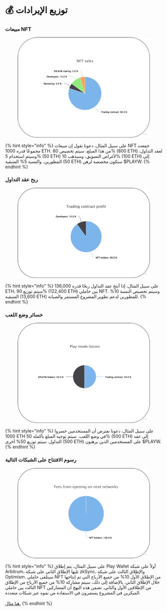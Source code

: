# 💰 توزيع الإيرادات

### مبيعات NFT

<figure><img src="../.gitbook/assets/NFT sales.png" alt=""><figcaption></figcaption></figure>

{% hint style="info" %}
على سبيل المثال، دعونا نقول إن مبيعات NFT جمعت مجموعًا قدره 1000 ETH. من هذا المبلغ، سيتم تخصيص 80% (800 ETH) لعقد التداول، وسيتم استخدام 5% (50 ETH) لأغراض التسويق، وسيذهب 10% (100 ETH) إلى المطورين، والنسبة 5% المتبقية (50 ETH) ستكون مخصصة لرهن $PLAYW.
{% endhint %}

### ربح عقد التداول

<figure><img src="../.gitbook/assets/Trading profit.png" alt=""><figcaption></figcaption></figure>

{% hint style="info" %}
على سبيل المثال، إذا أنتج عقد التداول ربحًا قدره 136,000 ETH، سيتم توزيع 90% (122,400 ETH) بين حاملي NFT. وسيتم تخصيص النسبة 10% المتبقية (13,600 ETH) للمطورين لدعم تطوير المشروع المستمر والصيانة.
{% endhint %}

### خسائر وضع اللعب

<figure><img src="../.gitbook/assets/Play mode.png" alt=""><figcaption></figcaption></figure>

{% hint style="info" %}
على سبيل المثال، دعونا نفترض أن المستخدمين خسروا 1000 ETH في وضع اللعب. سيتم توجيه المبلغ بأكمله 50% (500 ETH) إلى عقد التداول. سيتم توزيع 50% أخرى (500 ETH) على المستخدمين الذين يرهنون $PLAYW.
{% endhint %}

### رسوم الافتتاح على الشبكات التالية

<figure><img src="../.gitbook/assets/Next networks fees.png" alt=""><figcaption></figcaption></figure>

{% hint style="info" %}
على سبيل المثال، يتم إطلاق Play Wallet أولاً على شبكة Arbitrum، تليها الإطلاق الثاني على شبكة zkSync، والإطلاق الثالث على شبكة Optimism. سيتلقى حاملي NFT من الإطلاق الأول 10% من جميع الأرباح التي تم إنتاجها خلال الإطلاق الثاني. بالإضافة إلى ذلك، سيتم مشاركة 10% من جميع الأرباح من الإطلاق الثالث بين حاملي NFT من الإطلاقين الأول والثاني. تضمن هذه النهج أن المشاركين المبكرين في المشروع يستمرون في الاستفادة من نموه عبر شبكات متعددة.\
\
[هنا مثال.](fees.md#network-expansion-fees)
{% endhint %}
